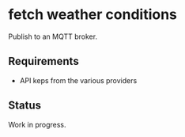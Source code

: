# fetch weather conditions 
Publish to an MQTT broker.
## Requirements
* API keps from the various providers
## Status
Work in progress.